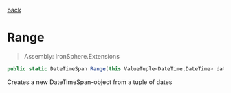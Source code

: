 ﻿

[back](/IronSphere.Extensions/DateTimeSpanExtension)

# Range

> Assembly: IronSphere.Extensions

```csharp
public static DateTimeSpan Range(this ValueTuple<DateTime,DateTime> dateTuple, DateTimeSpanType spanType = 5, Int32 step = 1)
```

Creates a new DateTimeSpan-object from a tuple of dates

 